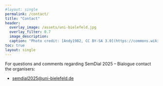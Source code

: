 ```yaml
---
#layout: single
permalink: /contact/
title: "Contact"
header:
  overlay_image: /assets/uni-bielefeld.jpg
  overlay_filter: 0.7 
  image_description: 
  caption: "Photo credit: [Andy1982, CC BY-SA 3.0](https://commons.wikimedia.org/wiki/File:Uni_Bielefeld.jpg) via Wikimedia Commons"
toc: true
layout: single
---
```


For questions and comments regarding SemDial 2025 – Bialogue contact the organisers:

* [semdial2025@uni-bielefeld.de](mailto:semdial2025@uni-bielefeld.de)
